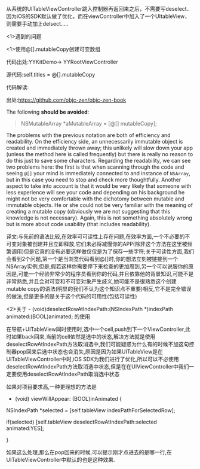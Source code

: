 从系统的UITableViewController跳入控制器再返回来之后，不需要写deselect..因为iOS的SDK默认做了优化，而在viewController中加入了一个UItableView，则需要手动加上delsect.....

\<1\>遇到的问题

\<1\>使用@[].mutableCopy创建可变数组

代码出处:YYKitDemo-\> YYRootViewController

源代码:self.titles = @[].mutableCopy

代码解读:

出处:https://github.com/objc-zen/objc-zen-book

The following **should be avoided**:

> NSMutableArray \*aMutableArray = [@[] mutableCopy];

The problems with the previous notation are both of efficiency and readability. On the efficiency side, an unnecessarily immutable object is created and immediately thrown away; this unlikely will slow down your app (unless the method here is called frequently) but there is really no reason to do this just to save some characters. Regarding the readability, we can see two problems here: the first is that when scanning through the code and seeing `@[]` your mind is immediately connected to and instance of `NSArray`, but in this case you need to stop and check more thoughtfully. Another aspect to take into account is that it would be very likely that someone with less experience will see your code and depending on his background he might not be very comfortable with the dichotomy between mutable and immutable objects. He or she could not be very familiar with the meaning of creating a mutable copy (obviously we are not suggesting that this knowledge is not necessary). Again, this is not something absolutely wrong but is more about code usability (that includes readability).

译文:与先前的语法比较,在效率可可读性上存在问题,在效率方面,一个不必要的不可变对象被创建并且立即释放,它们未必将减慢你的APP(除非这个方法在这里被频繁调用)但是它真的没有必要这样做仅仅是为了保存一些字符;关于可读性方面,我们会看到2个问题,第一个是当浏览代码看到@[]时,你的想法立刻被链接到一个NSArray实例,但是,假若这样你需要停下来检查的更加周到,另一个可以说服你的原因是,可能一个经验非常少的程序员看到你的代码,并且依靠他的背景知识,可能不是非常熟悉,并且会对可变和不可变对象产生歧义,她可能不是很熟悉这个创建mutable copy的语法(明显的我们不认为这个知识点不重要)相反,它不是完全错误的做法,但是更多的是关于这个代码的可用性(包括可读性)

\<2\>关于 - (void)deselectRowAtIndexPath:(NSIndexPath \*)indexPath animated:(BOOL)animated; 的使用

在导航+UITableView同时使用时,选中一个cell,push到下一个ViewController,此时如果back回来,当前的cell依然是选中的状态,解决方法就是使用deselectRowAtIndexPath方法取消选中,我们可能疑惑为什么有的时候不加这句控制器pop回来后选中状态也会消失,原因是因为如果UITableView是在UITableViewController中时,iOS SDK为我们进行了优化,所以可以不必使用deselectRowAtIndexPath方法取消选中状态,但是在在UIViewController中我们一定要使用deselectRowAtIndexPath取消选中状态

如果对项目要求高,一种更理想的方法是

- (void) viewWillAppear: (BOOL)inAnimated {

 NSIndexPath \*selected = [self.tableView indexPathForSelectedRow];

 if(selected) [self.tableView deselectRowAtIndexPath:selected animated:YES];

}

如果这么处理,那么在pop回来的时候,可以提示刚才点进去的是哪一行,在UITableViewController中默认的也是这种效果.